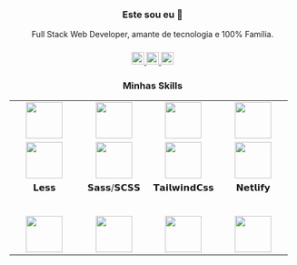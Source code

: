 <h3 align="center"> Este sou eu 👋</h3>

<p align="center">Full Stack Web Developer, amante de tecnologia e 100% Família.</p>

<h3 align="center">
    <a target="_blank" href="https://www.linkedin.com/in/aryclenio-barros-060322135/">
      <img alt="LinkdeIN" width="22px" src="https://cdn.jsdelivr.net/npm/simple-icons@v3/icons/linkedin.svg" />
    </a>
    <a target="_blank" href="https://api.whatsapp.com/send?phone=5548991779450">
      <img alt="Whatsapp" width="22px" src="https://cdn.jsdelivr.net/npm/simple-icons@v3/icons/whatsapp.svg" />
    </a>
    <a target="_blank" href="mailto:vinicius.oliver@gmail.com">
      <img alt="Gmail" width="22px" src="https://cdn.jsdelivr.net/npm/simple-icons@v3/icons/gmail.svg" />
    </a>
 </h3>

<h3 align="center">
    Minhas Skills
    <table>
      <tbody>
        <tr valign="top">
          <td width="25%" align="center">
            <img height="64px" src="https://cdn.svgporn.com/logos/html-5.svg">
          </td>
          <td width="25%" align="center">
            <img height="64px" src="https://cdn.svgporn.com/logos/css-3.svg">
          </td>
          <td width="25%" align="center">
            <img height="64px" src="https://cdn.svgporn.com/logos/javascript.svg">
          </td>
          <td width="25%" align="center">
            <img height="64px" src="https://cdn.svgporn.com/logos/vue.svg">
          </td>
        </tr>
        <tr valign="top">
          <td width="25%" align="center">
            <img height="64px" src="https://cdn.svgporn.com/logos/webpack.svg">
          </td>
          <td width="25%" align="center">
            <img height="64px" src="https://cdn.svgporn.com/logos/eslint.svg">
          </td>
          <td width="25%" align="center">
            <img height="64px" src="https://cdn.svgporn.com/logos/git-icon.svg">
          </td>
          <td width="25%" align="center">
            <img height="64px" src="https://cdn.svgporn.com/logos/visual-studio-code.svg">
          </td>
        </tr>
        <tr valign="top">
          <td width="25%" align="center">
            <span>𝗟𝗲𝘀𝘀</span><br><br><br>
            <img height="64px" src="https://cdn.svgporn.com/logos/less.svg">
          </td>
          <td width="25%" align="center">
            <span>𝗦𝗮𝘀𝘀/𝗦𝗖𝗦𝗦</span><br><br><br>
            <img height="64px" src="https://cdn.svgporn.com/logos/sass.svg">
          </td>
          <td width="25%" align="center">
            <span>𝗧𝗮𝗶𝗹𝘄𝗶𝗻𝗱𝗖𝘀𝘀</span><br><br><br>
            <img height="64px" src="https://cdn.svgporn.com/logos/tailwindcss-icon.svg">
          </td>
          <td width="25%" align="center">
            <span>𝗡𝗲𝘁𝗹𝗶𝗳𝘆</span><br><br><br>
            <img height="64px" src="https://cdn.svgporn.com/logos/netlify.svg">
          </td>
        </tr>
      </tbody>
    </table>
</h3>

<!--
**viniciusgoliver/viniciusgoliver** is a ✨ _special_ ✨ repository because its `README.md` (this file) appears on your GitHub profile.

Here are some ideas to get you started:

- 🔭 I’m currently working on ...
- 🌱 I’m currently learning ...
- 👯 I’m looking to collaborate on ...
- 🤔 I’m looking for help with ...
- 💬 Ask me about ...
- 📫 How to reach me: ...
- 😄 Pronouns: ...
- ⚡ Fun fact: ...
-->
